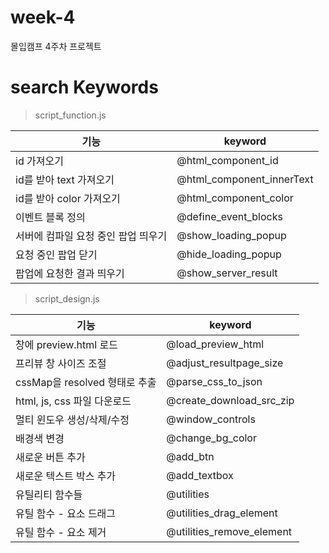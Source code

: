 # week-4
몰입캠프 4주차 프로젝트


# search Keywords

> script_function.js

| 기능 | keyword |
| --- | ------- |
| id 가져오기 | @html_component_id |
| id를 받아 text 가져오기 | @html_component_innerText|
| id를 받아 color 가져오기 | @html_component_color|
| 이벤트 블록 정의 | @define_event_blocks |
| 서버에 컴파일 요청 중인 팝업 띄우기 | @show_loading_popup |
| 요청 중인 팝업 닫기 | @hide_loading_popup |
| 팝업에 요청한 결과 띄우기 | @show_server_result |

> script_design.js

| 기능 | keyword |
| --- | ------- |
| 창에 preview.html 로드 | @load_preview_html |
| 프리뷰 창 사이즈 조절 | @adjust_resultpage_size |
| cssMap을 resolved 형태로 추출 | @parse_css_to_json |
| html, js, css 파일 다운로드 | @create_download_src_zip |
| 멀티 윈도우 생성/삭제/수정 | @window_controls |
| 배경색 변경 | @change_bg_color |
| 새로운 버튼 추가 | @add_btn |
| 새로운 텍스트 박스 추가| @add_textbox |
| 유틸리티 함수들 | @utilities |
| 유틸 함수 - 요소 드래그 | @utilities_drag_element |
| 유틸 함수 - 요소 제거 | @utilities_remove_element |